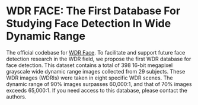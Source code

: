 # WDR FACE: The First Database For Studying Face Detection In Wide Dynamic Range

The official codebase for [WDR Face](https://arxiv.org/pdf/2101.03826.pdf). To facilitate and support future face detection research in the WDR field, we propose the first WDR database for face detection. This dataset contains a total of 398 16-bit megapixel grayscale wide dynamic range images collected from 29 subjects. These WDR images (WDRIs) were taken in eight specific WDR scenes. The dynamic range of 90% images surpasses 60,000:1, and that of 70% images exceeds 65,000:1. If you need access to this database, please contact the authors.


